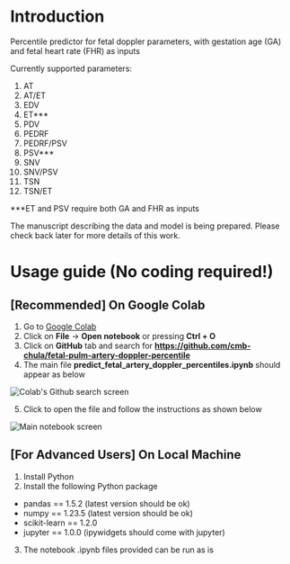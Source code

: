 # Introduction
Percentile predictor for fetal doppler parameters, with gestation age (GA) and fetal heart rate (FHR) as inputs

Currently supported parameters:
1. AT
2. AT/ET
3. EDV
4. ET***
5. PDV
6. PEDRF
7. PEDRF/PSV
8. PSV***
9. SNV
10. SNV/PSV
11. TSN
12. TSN/ET

***ET and PSV require both GA and FHR as inputs

The manuscript describing the data and model is being prepared. Please check back later for more details of this work.

# Usage guide (No coding required!)
## [Recommended] On Google Colab
1. Go to [Google Colab](https://colab.research.google.com/)
2. Click on **File** -> **Open notebook** or pressing **Ctrl + O**
3. Click on **GitHub** tab and search for **https://github.com/cmb-chula/fetal-pulm-artery-doppler-percentile**
4. The main file **predict_fetal_artery_doppler_percentiles.ipynb** should appear as below

![Colab's Github search screen](https://github.com/cmb-chula/fetal-pulm-artery-doppler-percentile/blob/main/images/colab_github_screen.png)

5. Click to open the file and follow the instructions as shown below

![Main notebook screen](https://github.com/cmb-chula/fetal-pulm-artery-doppler-percentile/blob/main/images/main_notebook_screen.png)

## [For Advanced Users] On Local Machine
1. Install Python
2. Install the following Python package
  * pandas == 1.5.2 (latest version should be ok)
  * numpy == 1.23.5 (latest version should be ok)
  * scikit-learn == 1.2.0
  * jupyter == 1.0.0 (ipywidgets should come with jupyter)
3. The notebook .ipynb files provided can be run as is

